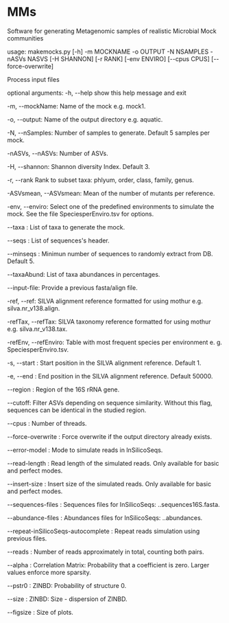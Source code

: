 # MMs
Software for generating Metagenomic samples of realistic Microbial Mock communities

usage: makemocks.py [-h] -m MOCKNAME -o OUTPUT -N NSAMPLES -nASVs NASVS [-H SHANNON] [-r RANK] [-env ENVIRO] [--cpus CPUS] [--force-overwrite] 

Process input files

optional arguments:
  -h, --help            show this help message and exit    
  
  -m, --mockName: Name of the mock e.g. mock1.    
  
  -o, --output:     Name of the output directory e.g. aquatic.   
  
  -N, --nSamples: Number of samples to generate. Default 5 samples per mock.   
  
  -nASVs, --nASVs:   Number of ASVs.   
  
  -H, --shannon:   Shannon diversity Index. Default 3.    
  
  -r, --rank   Rank to subset taxa: phlyum, order, class, family, genus.    
  
  -ASVsmean, --ASVsmean: Mean of the number of mutants per reference.   
  
  -env, --enviro: Select one of the predefined environments to simulate the mock. See the file SpeciesperEnviro.tsv for options.    
  
  --taxa : List of taxa to generate the mock.    
  
  --seqs :  List of sequences's header.    
  
  --minseqs : Minimun number of sequences to randomly extract from DB. Default 5.    
  
  --taxaAbund: List of taxa abundances in percentages.    
  
  --input-file: Provide a previous fasta/align file.    
  
  -ref, --ref: SILVA alignment reference formatted for using mothur e.g. silva.nr_v138.align.   
  
  -refTax, --refTax: SILVA taxonomy reference formatted for using mothur e.g. silva.nr_v138.tax.    
  
  -refEnv, --refEnviro: Table with most frequent species per environment e. g. SpeciesperEnviro.tsv.   
  
  -s, --start : Start position in the SILVA alignment reference. Default 1.    
  
  -e, --end : End position in the SILVA alignment reference. Default 50000.  
  
  --region : Region of the 16S rRNA gene.      
  
  --cutoff: Filter ASVs depending on sequence similarity. Without this flag, sequences can be identical in the studied region.    
  
  --cpus : Number of threads.    
  
  --force-overwrite : Force overwrite if the output directory already exists.  
  
  --error-model : Mode to simulate reads in InSilicoSeqs.    
  
  --read-length : Read length of the simulated reads. Only available for basic and perfect modes.   
  
  --insert-size : Insert size of the simulated reads. Only available for basic and perfect modes.   
  
  --sequences-files : Sequences files for InSilicoSeqs: <projectName><mockName>.<sampleName>.sequences16S.fasta.    
  
  --abundance-files : Abundances files for InSilicoSeqs: <projectName><mockName>.<sampleName>.abundances.    
  
  --repeat-inSilicoSeqs-autocomplete : Repeat reads simulation using previous files.   
  
  --reads : Number of reads approximately in total, counting both pairs.    
  
  --alpha : Correlation Matrix: Probability that a coefficient is zero. Larger values enforce more sparsity.    
  
  --pstr0 : ZINBD: Probability of structure 0.    
  
  --size : ZINBD: Size - dispersion of ZINBD.    
  
  --figsize : Size of plots.    

